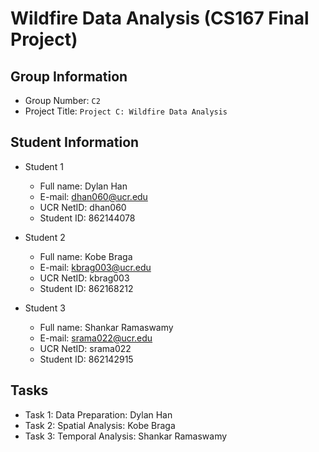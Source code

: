 
# Wildfire Data Analysis (CS167 Final Project)

## Group Information

* Group Number: ```C2```
* Project Title: ```Project C: Wildfire Data Analysis```

## Student Information
* Student 1
  * Full name: Dylan Han
  * E-mail: dhan060@ucr.edu
  * UCR NetID: dhan060
  * Student ID: 862144078


* Student 2
  * Full name: Kobe Braga
  * E-mail: kbrag003@ucr.edu
  * UCR NetID: kbrag003
  * Student ID: 862168212

* Student 3
  * Full name: Shankar Ramaswamy
  * E-mail: srama022@ucr.edu
  * UCR NetID: srama022
  * Student ID: 862142915

## Tasks

* Task 1: Data Preparation: Dylan Han
* Task 2: Spatial Analysis: Kobe Braga
* Task 3: Temporal Analysis: Shankar Ramaswamy
